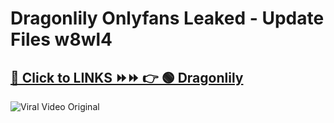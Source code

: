 
 # Dragonlily Onlyfans Leaked - Update Files w8wl4

## <h2><a href="https://clipsfans.com/Dragonlily&ref=git">🔗 Click to LINKS ⏩⏩ 👉 🟢 Dragonlily </a></h2>

<a href="https://clipsfans.com/Dragonlily&ref=git" rel="nofollow" data-target="animated-image.originalLink"><img src="https://i.ibb.co.com/xMMVF88/686577567.gif" alt="Viral Video Original" style="max-width: 100%; display: inline-block;" data-target="animated-image.originalImage"></a>

